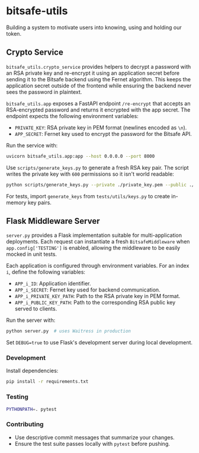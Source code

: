 # bitsafe-utils

Building a system to motivate users into knowing, using and holding our token.

## Crypto Service

`bitsafe_utils.crypto_service` provides helpers to decrypt a password with an
RSA private key and re-encrypt it using an application secret before sending it
to the Bitsafe backend using the Fernet algorithm. This keeps the application
secret outside of the frontend while ensuring the backend never sees the
password in plaintext.

`bitsafe_utils.app` exposes a FastAPI endpoint `/re-encrypt` that accepts an
RSA-encrypted password and returns it encrypted with the app secret. The
endpoint expects the following environment variables:

- `PRIVATE_KEY`: RSA private key in PEM format (newlines encoded as `\n`).
- `APP_SECRET`: Fernet key used to encrypt the password for the Bitsafe API.

Run the service with:

```bash
uvicorn bitsafe_utils.app:app --host 0.0.0.0 --port 8000
```

Use `scripts/generate_keys.py` to generate a fresh RSA key pair. The script
writes the private key with `600` permissions so it isn't world readable:

```bash
python scripts/generate_keys.py --private ./private_key.pem --public ./public_key.pem
```

For tests, import `generate_keys` from `tests/utils/keys.py` to create in-memory key pairs.

## Flask Middleware Server

`server.py` provides a Flask implementation suitable for multi-application
deployments. Each request can instantiate a fresh
`BitsafeMiddleware` when `app.config['TESTING']` is enabled, allowing the
middleware to be easily mocked in unit tests.

Each application is configured through environment variables. For an index
`i`, define the following variables:

- `APP_i_ID`: Application identifier.
- `APP_i_SECRET`: Fernet key used for backend communication.
- `APP_i_PRIVATE_KEY_PATH`: Path to the RSA private key in PEM format.
- `APP_i_PUBLIC_KEY_PATH`: Path to the corresponding RSA public key served to
  clients.

Run the server with:

```bash
python server.py  # uses Waitress in production
```

Set `DEBUG=true` to use Flask's development server during local development.

### Development

Install dependencies:

```bash
pip install -r requirements.txt
```

### Testing

```bash
PYTHONPATH=. pytest
```

### Contributing

- Use descriptive commit messages that summarize your changes.
- Ensure the test suite passes locally with `pytest` before pushing.
